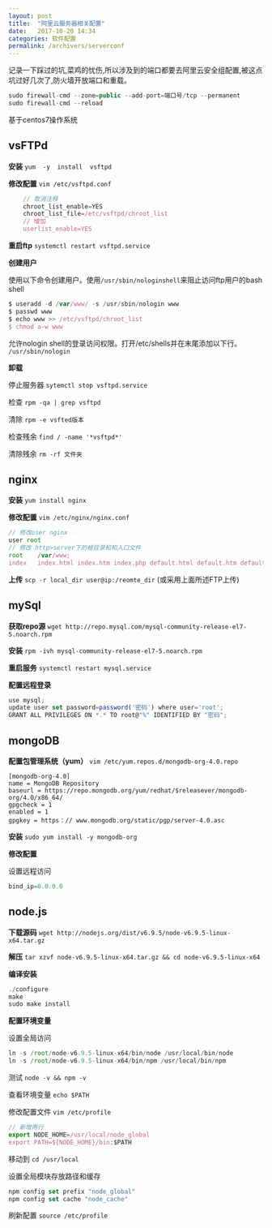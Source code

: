 ```yaml
---
layout: post
title:  "阿里云服务器相关配置"
date:   2017-10-20 14:34
categories: 软件配置
permalink: /archivers/serverconf
---
```

记录一下踩过的坑,菜鸡的忧伤,所以涉及到的端口都要去阿里云安全组配置,被这点坑过好几次了,防火墙开放端口和重载。
```js
sudo firewall-cmd --zone=public --add-port=端口号/tcp --permanent
sudo firewall-cmd --reload
```

基于centos7操作系统

## vsFTPd

**安装**
    `yum  -y  install  vsftpd`

**修改配置**
    `vim /etc/vsftpd.conf`
```js
    // 取消注释
    chroot_list_enable=YES
    chroot_list_file=/etc/vsftpd/chroot_list
    // 增加
    userlist_enable=YES
```

**重启ftp**
    `systemctl restart vsftpd.service`

**创建用户**

使用以下命令创建用户。使用`/usr/sbin/nologinshell`来阻止访问ftp用户的bash shell
```js
$ useradd -d /var/www/ -s /usr/sbin/nologin www
$ passwd www
$ echo www >> /etc/vsftpd/chroot_list
$ chmod a-w www
```
允许nologin shell的登录访问权限。打开/etc/shells并在末尾添加以下行。
`/usr/sbin/nologin`

**卸载**

停止服务器 `sytemctl stop vsftpd.service`

检查 `rpm -qa | grep vsftpd`

清除 `rpm -e vsfted版本`

检查残余 `find / -name '*vsftpd*'`

清除残余 `rm -rf 文件夹`

## nginx
**安装**
    `yum install nginx`

**修改配置**
    `vim /etc/nginx/nginx.conf`

```js
// 修改user nginx
user root
// 修改 http>server下的根目录和和入口文件
root    /var/www;
index   index.html index.htm index.php default.html default.htm default.php;
```

**上传** `scp -r local_dir user@ip:/reomte_dir`
    (或采用上面所述FTP上传)

## mySql
**获取repo源**
    `wget http://repo.mysql.com/mysql-community-release-el7-5.noarch.rpm`

**安装**
    `rpm -ivh mysql-community-release-el7-5.noarch.rpm`

**重启服务**
    `systemctl restart mysql.service`

**配置远程登录**
```js
use mysql;
update user set password=password('密码') where user='root';
GRANT ALL PRIVILEGES ON *.* TO root@"%" IDENTIFIED BY "密码";
```

## mongoDB
**配置包管理系统（yum）**
    `vim /etc/yum.repos.d/mongodb-org-4.0.repo`
```
[mongodb-org-4.0]
name = MongoDB Repository
baseurl = https://repo.mongodb.org/yum/redhat/$releasever/mongodb-org/4.0/x86_64/
gpgcheck = 1
enabled = 1
gpgkey = https：// www.mongodb.org/static/pgp/server-4.0.asc
```

**安装**
    `sudo yum install -y mongodb-org`

**修改配置**

设置远程访问
```js
bind_ip=0.0.0.0
```
## node.js
**下载源码**
    `wget http://nodejs.org/dist/v6.9.5/node-v6.9.5-linux-x64.tar.gz`

**解压**
    `tar xzvf node-v6.9.5-linux-x64.tar.gz && cd node-v6.9.5-linux-x64`

**编译安装**
```js
./configure
make
sudo make install
```

**配置环境变量**

设置全局访问
```js
ln -s /root/node-v6.9.5-linux-x64/bin/node /usr/local/bin/node
ln -s /root/node-v6.9.5-linux-x64/bin/npm /usr/local/bin/npm
```
测试 `node -v && npm -v`

查看环境变量 `echo $PATH`

修改配置文件 `vim /etc/profile`
```js
// 新增两行
export NODE_HOME=/usr/local/node_global
export PATH=${NODE_HOME}/bin:$PATH
```

移动到
    `cd /usr/local`

设置全局模块存放路径和缓存
```js
npm config set prefix "node_global"
npm config set cache "node_cache"
```

刷新配置
    `source /etc/profile`



